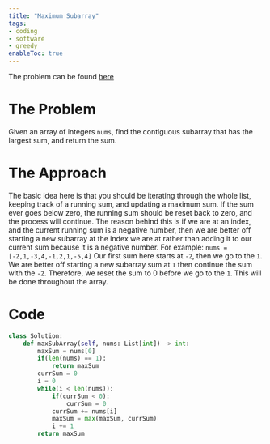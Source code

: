 ```yaml
---
title: "Maximum Subarray"
tags:
- coding
- software
- greedy
enableToc: true
---
```

The problem can be found [here](https://leetcode.com/problems/maximum-subarray/)

# The Problem
Given an array of integers `nums`, find the contiguous subarray that has the largest sum, and return the sum.

# The Approach
The basic idea here is that you should be iterating through the whole list, keeping track of a running sum, and updating a maximum sum. If the sum ever goes below zero, the running sum should be reset back to zero, and the process will continue. The reason behind this is if we are at an index, and the current running sum is a negative number, then we are better off starting a new subarray at the index we are at rather than adding it to our current sum because it is a negative number. For example:
```nums = [-2,1,-3,4,-1,2,1,-5,4]```
Our first sum here starts at `-2`, then we go to the `1`. We are better off starting a new subarray sum at `1` then continue the sum with the `-2`. Therefore, we reset the sum to 0 before we go to the `1`. This will be done throughout the array.

# Code
```py
class Solution:
    def maxSubArray(self, nums: List[int]) -> int:
        maxSum = nums[0]
        if(len(nums) == 1):
            return maxSum
        currSum = 0
        i = 0
        while(i < len(nums)):
            if(currSum < 0):
                currSum = 0
            currSum += nums[i]
            maxSum = max(maxSum, currSum)
            i += 1
        return maxSum
```